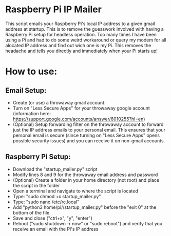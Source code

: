 # Raspberry Pi IP Mailer
This script emails your Raspberry Pi's local IP address to a given gmail address at startup. This is to remove the guesswork involved with having a Raspberry Pi setup for headless operation. Too many times I have been using a Pi and had to do some weird workaround or query my modem for all alocated IP address and find out wich one is my Pi. This removes the headache and tells you directly and immediately when your Pi starts up!

# How to use:
## Email Setup:
* Create (or use) a throwaway gmail account.
* Turn on "Less Secure Apps" for your throwaway google account (information here: https://support.google.com/accounts/answer/6010255?hl=en)
* (Optional) Setup forwarding filter on the throwaway account to forward just the IP address emails to your personal email. This ensures that your personal email is secure (since turning on "Less Secure Apps" opens possible security issues) and you can receive it on non-gmail accounts.

## Raspberry Pi Setup:
* Download the "startup_mailer.py" script
* Modify lines 8 and 9 for the throwaway email address and password
* (Optional) Create a folder in your home directory (not root) and place the script in the folder
* Open a terminal and navigate to where the script is located
* Type: "sudo chmod +x startup_mailer.py"
* Type: "sudo nano /etc/rc.local"
* Add "python3 home/pi/<Optional Folder>/startup_mailer.py" before the "exit 0" at the bottom of the file
* Save and close ("ctrl+x", "y", "enter")
* Reboot ("sudo shutdown -r now" or "sudo reboot") and verify that you receive an email with the Pi's IP address
